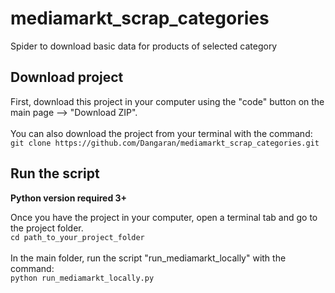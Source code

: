 # mediamarkt_scrap_categories
Spider to download basic data for products of selected category

## Download project
First, download this project in your computer using the "code" button on the main page --> "Download ZIP".\
\
You can also download the project from your terminal with the command:\
`git clone https://github.com/Dangaran/mediamarkt_scrap_categories.git`

## Run the script

**Python version required 3+**

Once you have the project in your computer, open a terminal tab and go to the project folder.\
`cd path_to_your_project_folder`
\
\
In the main folder, run the script "run_mediamarkt_locally" with the command:\
`python run_mediamarkt_locally.py`


